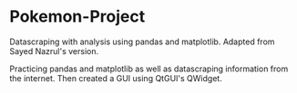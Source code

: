 # Pokemon-Project
Datascraping with analysis using pandas and matplotlib. Adapted from Sayed Nazrul's version.

Practicing pandas and matplotlib as well as datascraping information from the internet.  Then created a GUI using QtGUI's QWidget.
